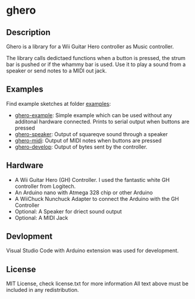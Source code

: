 # ghero

## Description

Ghero is a library for a Wii Guitar Hero controller as Music controller.

The library calls dedictaed functions when a button is pressed, the strum bar is pushed or if the whammy bar is used. 
Use it to play a sound from a speaker or send notes to a MIDI out jack.

## Examples 

Find example sketches at folder [examples](examples):

* [ghero-example](examples/ghero-example): Simple example which can be used without any additonal hardware connected. Prints to serial output when buttons are pressed
* [ghero-speaker](examples/ghero-speaker): Output of squareqve sound through a speaker
* [ghero-midi](examples/ghero-midi): Output of MIDI notes when buttons are pressed
* [ghero-develop](examples/ghero-develop): Output of bytes sent by the controller.

## Hardware

* A Wii Guitar Hero (GH) Controller. I used the fantastic white GH controller from Logitech.
* An Arduino nano with Atmega 328 chip or other Arduino
* A WiiChuck Nunchuck Adapter to connect the Arduino with the GH Controller
* Optional: A Speaker for driect sound output
* Optional: A MIDI Jack

## Devlopment

Visual Studio Code with Arduino extension was used for development.

## License

MIT License, check license.txt for more information
All text above must be included in any redistribution.
